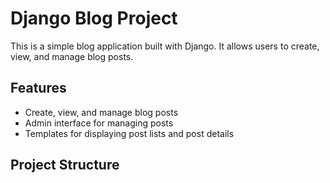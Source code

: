 # Django Blog Project

This is a simple blog application built with Django. It allows users to create, view, and manage blog posts.

## Features

- Create, view, and manage blog posts
- Admin interface for managing posts
- Templates for displaying post lists and post details

## Project Structure
